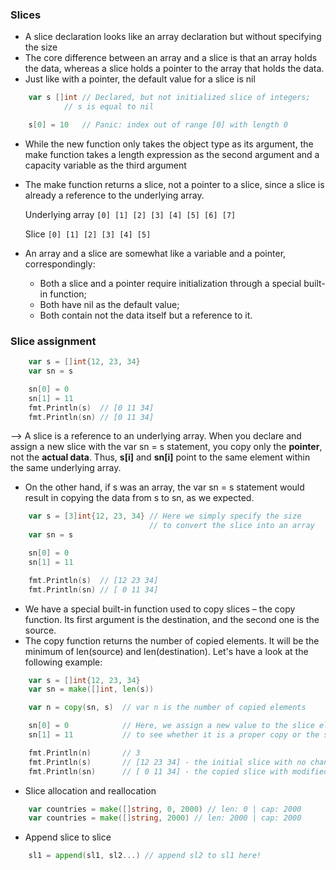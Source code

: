 ### Slices
- A slice declaration looks like an array declaration but without specifying the size
- The core difference between an array and a slice is that an array holds the data, whereas a slice holds a pointer to the array that holds the data. 
- Just like with a pointer, the default value for a slice is nil

```go     
    var s []int // Declared, but not initialized slice of integers;
            // s is equal to nil

	s[0] = 10   // Panic: index out of range [0] with length 0 
```
- While the new function only takes the object type as its argument, the make function takes a length expression as the second argument and a capacity variable as the third argument 
- The make function returns a slice, not a pointer to a slice, since a slice is already a reference to the underlying array.

	Underlying array `[0] [1] [2] [3] [4] [5] [6] [7]`

	Slice			 `[0] [1] [2] [3] [4] [5]`
 
- An array and a slice are somewhat like a variable and a pointer, correspondingly:
	+ Both a slice and a pointer require initialization through a special built-in function;
	+ Both have nil as the default value;
	+ Both contain not the data itself but a reference to it.

### Slice assignment
```go 
	var s = []int{12, 23, 34}
	var sn = s

	sn[0] = 0
	sn[1] = 11
	fmt.Println(s)  // [0 11 34]
	fmt.Println(sn) // [0 11 34]
```

--> A slice is a reference to an underlying array. When you declare and assign a new slice with the var sn = s statement, you copy only the **pointer**, not the **actual data**. Thus, **s[i]** and **sn[i]** point to the same element within the same underlying array. 

- On the other hand, if s was an array, the var sn = s statement would result in copying the data from s to sn, as we expected.
```go 
	var s = [3]int{12, 23, 34} // Here we simply specify the size 
							   // to convert the slice into an array
	var sn = s

	sn[0] = 0
	sn[1] = 11

	fmt.Println(s)  // [12 23 34]
	fmt.Println(sn) // [ 0 11 34]
```

- We have a special built-in function used to copy slices – the copy function. Its first argument is the destination, and the second one is the source.
- The copy function returns the number of copied elements. It will be the minimum of len(source) and len(destination). Let's have a look at the following example:
```go 
	var s = []int{12, 23, 34}
	var sn = make([]int, len(s))

	var n = copy(sn, s)  // var n is the number of copied elements 

	sn[0] = 0            // Here, we assign a new value to the slice elements in order
	sn[1] = 11           // to see whether it is a proper copy or the same slice

	fmt.Println(n)       // 3
	fmt.Println(s)       // [12 23 34] - the initial slice with no changes
	fmt.Println(sn)      // [ 0 11 34] - the copied slice with modified elements
```
- Slice allocation and reallocation
```go 
	var countries = make([]string, 0, 2000) // len: 0 | cap: 2000
	var countries = make([]string, 2000) // len: 2000 | cap: 2000
```
	
- Append slice to slice
```go
	sl1 = append(sl1, sl2...) // append sl2 to sl1 here!
```